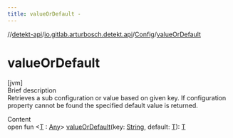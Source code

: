 ```yaml
---
title: valueOrDefault -
---
```

//[detekt-api](../../index.md)/[io.gitlab.arturbosch.detekt.api](../index.md)/[Config](index.md)/[valueOrDefault](value-or-default.md)



# valueOrDefault  
[jvm]  
Brief description  
Retrieves a sub configuration or value based on given key. If configuration property cannot be found the specified default value is returned.  
  
  
Content  
open fun <[T](value-or-default.md) : [Any](https://kotlinlang.org/api/latest/jvm/stdlib/kotlin/-any/index.html)> [valueOrDefault](value-or-default.md)(key: [String](https://kotlinlang.org/api/latest/jvm/stdlib/kotlin/-string/index.html), default: [T](value-or-default.md)): [T](value-or-default.md)  



